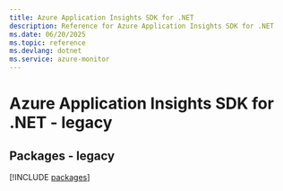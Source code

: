 ```yaml
---
title: Azure Application Insights SDK for .NET
description: Reference for Azure Application Insights SDK for .NET
ms.date: 06/20/2025
ms.topic: reference
ms.devlang: dotnet
ms.service: azure-monitor
---
```

# Azure Application Insights SDK for .NET - legacy
## Packages - legacy
[!INCLUDE [packages](application-insights-index.md)]